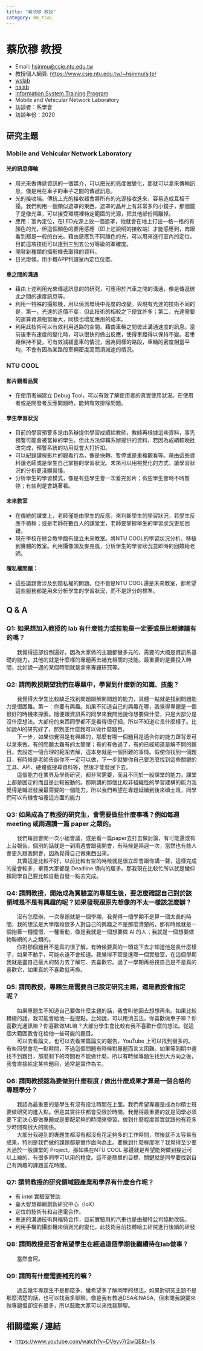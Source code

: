 ```yaml
---
title: "蔡欣穆 教授"
category: Hm_tsai
---
```


# 蔡欣穆 教授

- Email: hsinmu@csie.ntu.edu.tw
- 教授個人網頁: <https://www.csie.ntu.edu.tw/~hsinmu/site/>
- [wslab](https://wslab.csie.ntu.edu.tw/)
- [nalab](http://nalab.csie.ntu.edu.tw/)
- [Information System Training Program](https://train.csie.ntu.edu.tw/train/)
- Mobile and Vehicular Network Laboratory
- 訪談者：系學會
- 訪談年份：2020

## 研究主題

### Mobile and Vehicular Network Laboratory

#### 光的訊息傳輸
* 用光來做傳遞資訊的一個媒介，可以把光的亮度做變化，那就可以拿來傳輸訊息，像是用在車子的車子之間的傳遞訊息。
* 光的接收端。傳統上光的接收器會將所有的光源接收進來，容易造成互相干擾。我們利用一個類似遮罩的東西，遮罩的晶片上有非常多的小鏡子，那個鏡子是像光罩，可以接受環境裡特定範圍的光源，把其他部份隔離掉。
* 應用：室內定位，在LED光源上放一個遮罩，他就會在地上打出一格一格的有顏色的光，但這個顏色的要用感應（即上述說明的接收端）才能感應到，肉眼看到都是一般的白光。藉由感應到不同顏色的光，可以用來進行室內的定位。目前這項技術可以達到三到五公分等級的準確度。
* 開發新種類的攝影機去取得的資料。
* 日光燈條。用手機APP判讀室內定位位置。

#### 車之間的溝通
* 藉由上述利用光來傳遞訊息的的研究，可應用於汽車之間的溝通，像是傳遞彼此之間的速度訊息等。
* 利用一特殊的攝影機，用以偵測環境中亮度的改變。與現有光達的技術不同的是，第一，光達的造價不斐，但此技術的相較之下便宜許多；第二，光達需要的運算資源相當龐大，同樣也增加應用的成本。
* 利用此技術可以有效利用道路的空間。藉由車輛之間彼此溝通速度的訊息。當前後車有速度的變化時，可以很快的做出反應，使得車距得以保持不變。若車距保持不變，可有效減緩塞車的情況，因為同樣的路段，車輛的密度相當平均，不會有因為某路段車輛密度高而須減速的情況。

### NTU COOL

#### 影片觀看品質
* 在使用者端建立 Debug Tool，可以有效了解使用者的真實使用狀況。在使用者或是開發者反應問題時，能夠有效排除問題。

#### 學生學習狀況
* 目前的學習預警多是由系辦提供學習成績給教師，教師再根據這些資料，事先預警可能會被當掉的學生。但此方法仰賴系辦提供的資料，若因為成績較晚批改完成，預警系統的功用就會大打折扣。
* 可以紀錄課程影片的觀看行為，像是快轉、暫停或是重複觀看等。藉由這些資料讓老師或是學生自己掌握的學習狀況。未來可以用視覺化的方式，讓學習狀況的分析更淺顯易懂。
* 分析學生的學習模式，像是有些學生會一次看完影片；有些學生會時不時暫停；有些則是會跳著看。

#### 未來教室
* 在傳統的課堂上，老師僅能由學生的反應，來判斷學生的學習狀況，若學生反應不積極；或是老師在數百人的課堂里，老師要掌握學生的學習狀況更加困難。
* 現在學校在綜合教學館有設立未來教室。將NTU COOL的學習狀況分析，移植到實體的教室。利用攝像頭及麥克風，分析學生的學習狀況並即時的回饋給老師。


#### 隱私權問題：
* 這些議題會涉及到隱私權的問題。但不管是NTU COOL還是未來教室，都希望這些服務都是用來分析學生的學習狀況，而不是評分的標準。

## Q & A

### Q1: 如果想加入教授的 lab 有什麼能力或技能是一定要或是比較建議有的嗎？
&emsp;&emsp;我覺得這部份倒還好，因為大家做的主題都蠻多元的，需要的大概是資訊系基礎的能力，其他的就是什麼樣的專題再去補充相關的技能。最重要的是要投入時間，比如說一週的某個時間就是拿來專題研究等。

### Q2: 請問教授期望我們在專題中，學習到什麼新的知識、技能？
&emsp;&emsp;我覺得大學生比較缺乏找到問題跟解開問題的能力，具體一點就是找到問題能力是很困難。第一：你要有興趣。如果不知道自己的興趣在哪，我覺得專題是一個很好的時機來探索。隨便跟資訊系的同學來我問他說你想要做什麼，只是大部分是沒什麼想法。大部份的東西同學都不是看得很仔細，所以不知道它長什麼樣子。比如說AI的研究好了，那到底什麼我可以做什麼題目。<br>
&emsp;&emsp;下一步，如果你覺得是有興趣的，那麼有哪一個題目是適合你的能力跟背景可以拿來做。有的問題太難有的太簡單；有的有做過了，有的已經知道是解不開的題目。去設定一個合理的範圍去解，這本身就是一個困難的事情。假使你找到一個題目，有時候是老師告訴你不一定可以做，下一步就變你自己要怎麼找到這些關鍵的工具、API、硬體或搜尋資料等，然後才能發展下去。
<br>
&emsp;&emsp;這個能力在業界及學術研究，都非常需要，而且不同於一般課堂的能力。課堂上都是固定的而且是比較被動的。那剛講的那個比較非組織性的學習建構的能力我覺得是職涯發展最需要的一個能力。所以我們希望在專題延續到後來碩士班，同學們可以有機會培養這方面的能力

### Q3: 如果成為了教授的研究生，會需要做些什麼事嗎？例如每週 meeting 或兩週讀一篇 paper 之類的。
&emsp;&emsp;我們每週會開一次小組會議，或是看一篇paper去打去做討論，有可能還或有上台報告。個別的話就是一到兩週會跟我開會，有時候是兩週一次，當然也有些人會更久跟我開會，因為覺得自己做東西出來。<br>&emsp;&emsp;其實這是比較不好，以前比較有空的時候就是很立即會跟你講一聲，這樣完成的量會較多，畢竟大家都是 Deadline 導向的居多。那我現在比較忙所以就是蠻仰賴同學自己要比較自動自發一點去完成。


### Q4: 請問教授，開始成為實驗室的專題生後，要怎麼確認自己對於該領域是不是有興趣的呢？如果發現跟原先想像的不太一樣該怎麼辦？
&emsp;&emsp;沒有怎麼辦。一次專題就是一個學期，我覺得一個學期不是算一個太長的時間，我的想法是大學階段很多人對自己的興趣之不是那麼清楚的，那有時候就是一個抱著一種憧憬、一種衝動，像是我就是一個想要做 AI 的人；我就是一個想要做物聯網的人之類的。<br>&emsp;&emsp;你對那個題目不是真的很了解，有時候要真的一頭栽下去才知道他是長什麼樣子，如果不動手，可能永遠不會知道。我覺得不管是進哪一個實驗室，在這個學期我就是盡自己最大的努力去了解它、去喜歡它。過了一學期再檢視自己是不是真的喜歡它，如果真的不喜歡就再換。

### Q5: 請問教授，專題生是需要自己設定研究主題，還是教授會指定呢？
&emsp;&emsp;如果專題生不知道自己要做什麼主題的話，我會叫他回去想想再來。如果比較積極的話，我可能會給他一些提點。比如說，可以用消去法，你喜歡做車子嘛？你喜歡光通訊嘛？你喜歡做ML嘛？大部分學生會比較有我不喜歡什麼的想法。從這個大範圍我會在給他一些可能的題目。<br>&emsp;&emsp;可以去看論文，也可以去看某篇論文的報告，YouTube 上可以找到蠻多的。有些同學會花一點時間，不過這個問題有時候對專題而言太困難。如果等到期中還找不到題目，那麼剩下的時間也不能做什麼，所以有時候專題生找到大方向之後，我會直接給定某些題目，通常是實作為主。

### Q6: 請問教授認為要做到什麼程度 / 做出什麼成果才算是一個合格的專題學分？
&emsp;&emsp;我認為最重要的是學生有沒有投注時間在上面。我們希望專題是成為你碩士班要做研究的進入點。但是其實往往都會受限於時間。我覺得最重要的就是同學必須要下定決心要做專題或是要配足夠的時間來學習。做到什麼程度其實就跟他有花多少時間有很大的關係。<br>&emsp;&emsp;大部分我碰到的專題生都沒有都沒有花足夠多的工作時間，然後就不太容易有成果，特別是我們做的課題都是實作面向為主。要做到什麼程度呢？我覺得至少要大過於一般課堂的 Project。那如果在NTU COOL 那邊就是希望能夠做到接近可以上線的、有很多同學可以用的程度。這不是簡單的目標，關鍵就是同學要找到自己有興趣的課題並花時間。

### Q7: 請問教授的研究領域跟產業和學界有什麼合作呢？
* 有 intel 實驗室贊助
* 臺大智慧聯網創新研究中心（IoX）
* 定位的技術有和台達電合作。
* 車速的溝通技術與福特合作，目前實驗用的汽車也是由福特公司協助改裝。
* 利用手機的攝影機來偵測光的變化，此技術目前技轉給工研院進行後續的研發

### Q8: 請問教授是否會希望學生在經過這個學期後繼續待在lab做事？
&emsp;&emsp;當然會阿。

### Q9: 請問有什麼需要補充的嘛？ 
&emsp;&emsp;過去幾年專題生不是那麼多，蠻希望多了解同學的想法。如果對研究主題不是那麼清楚的話，也可以找我多聊聊。像是我有教過DSA和NASA，但來問我說要來做專題但卻沒有很多，所以鼓勵大家可以來找我聊聊。





## 相關檔案 / 連結

* https://www.youtube.com/watch?v=DVeyv7r2wQE&t=1s